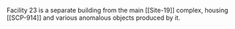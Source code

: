 Facility 23 is a separate building from the main [[Site-19]] complex, housing [[SCP-914]] and various anomalous objects produced by it.